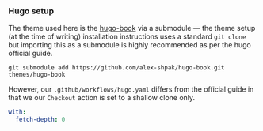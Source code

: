 ### Hugo setup

The theme used here is the [hugo-book](https://github.com/alex-shpak/hugo-book) via a submodule
&mdash; the theme setup (at the time of writing) installation instructions uses a standard `git clone` but
importing this as a submodule is highly recommended as per the hugo official guide. 

```shell
git submodule add https://github.com/alex-shpak/hugo-book.git themes/hugo-book
```

However, our `.github/workflows/hugo.yaml` differs from the official guide in that we our `Checkout` action
is set to a shallow clone only.

```yaml
with:
  fetch-depth: 0
```
